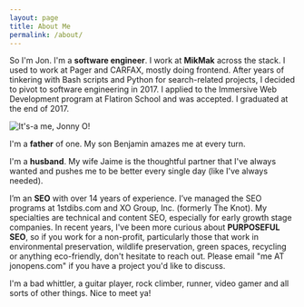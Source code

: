 ```yaml
---
layout: page
title: About Me
permalink: /about/
---
```


So I'm Jon. I'm a **software engineer**. I work at **MikMak** across the stack. I used to work at Pager and CARFAX, mostly doing frontend. After years of tinkering with Bash scripts and Python for search-related projects, I decided to pivot to software engineering in 2017. I applied to the Immersive Web Development program at Flatiron School and was accepted. I graduated at the end of 2017.

  <img src="~/images/my-face-looks-weird.jpg" alt="It's-a me, Jonny O!">

I'm a **father** of one. My son Benjamin amazes me at every turn.

I'm a **husband**. My wife Jaime is the thoughtful partner that I've always wanted and pushes me to be better every single day (like I've always needed).

I’m an **SEO** with over 14 years of experience. I’ve managed the SEO programs at 1stdibs.com and XO Group, Inc. (formerly The Knot). My specialties are technical and content SEO, especially for early growth stage companies. In recent years, I've been more curious about **PURPOSEFUL SEO**, so if you work for a non-profit, particularly those that work in environmental preservation, wildlife preservation, green spaces, recycling or anything eco-friendly, don't hesitate to reach out. Please email "me AT jonopens.com" if you have a project you'd like to discuss.

I'm a bad whittler, a guitar player, rock climber, runner, video gamer and all sorts of other things. Nice to meet ya!
